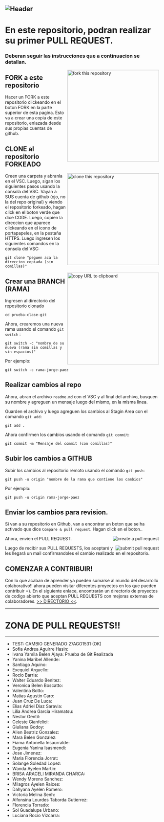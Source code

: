## ![Header](https://raw.githubusercontent.com/GiorgioCode/prueba-clase-git/master/pr.gif)

# En este repositorio, podran realizar su primer PULL REQUEST.

### Deberan seguir las instrucciones que a continuacion se detallan.

<img align="right" width="300" src="https://firstcontributions.github.io/assets/Readme/fork.png" alt="fork this repository" />

## FORK a este repositorio

Hacer un FORK a este repositorio clickeando en el boton FORK en la parte superior de esta pagina. Esto va a crear una copia de este repositorio, enlazada desde sus propias cuentas de github.

## CLONE al repositorio FORKEADO

<img align="right" width="300" src="https://firstcontributions.github.io/assets/Readme/clone.png" alt="clone this repository" />
Creen una carpeta y abranla en el VSC. Luego, sigan los siguientes pasos usando la consola del VSC.
Vayan a SUS cuenta de github (ojo, no la del repo original) y viendo el repositorio forkeado, hagan click en el boton verde que dice CODE.
Luego, copien la direccion que aparece clickeando en el icono de portapapeles, en la pestaña HTTPS.
Luego ingresen los siguientes comandos en la consola del VSC:

```
git clone "peguen aca la direccion copiada (sin comillas)"
```

<img align="right" width="300" src="https://firstcontributions.github.io/assets/Readme/copy-to-clipboard.png" alt="copy URL to clipboard" />

## Crear una BRANCH (RAMA)

Ingresen al directorio del repositorio clonado

```
cd prueba-clase-git
```

Ahora, crearemos una nueva rama usando el comando `git switch` :

```
git switch -c "nombre de su nueva (rama sin comillas y sin espacios)"
```

Por ejemplo:

```
git switch -c rama-jorge-paez
```

## Realizar cambios al repo

Ahora, abran el archivo `readme.md` con el VSC y al final del archivo, busquen su nombre y agreguen un mensaje luego del mismo, en la misma linea.

Guarden el archivo y luego agreguen los cambios al Stagin Area con el comando `git add`:

```
git add .
```

Ahora confirmen los cambios usando el comando `git commit`:

```
git commit -m "Mensaje del commit (con comillas)"
```

## Subir los cambios a GITHUB

Subir los cambios al repositorio remoto usando el comando `git push`:

```
git push -u origin "nombre de la rama que contiene los cambios"
```

Por ejemplo:

```
git push -u origin rama-jorge-paez
```

## Enviar los cambios para revision.

Si van a su repositorio en Github, van a encontrar un boton que se ha activado que dice `Compare & pull request`. Hagan click en el boton..

<img style="float: right;" src="https://firstcontributions.github.io/assets/Readme/compare-and-pull.png" alt="create a pull request" />

Ahora, envien el PULL REQUEST.

<img style="float: right;" src="https://firstcontributions.github.io/assets/Readme/submit-pull-request.png" alt="submit pull request" />

Luego de recibir sus PULL REQUESTS, los aceptaré y les llegará un mail confirmandoles el cambio realizado en el repositorio.

## COMENZAR A CONTRIBUIR!

Con lo que acaban de aprender ya pueden sumarse al mundo del desarrollo colaborativo!! ahora pueden visitar diferentes proyectos en los que pueden contribuir =). En el siguiente enlace, encontrarán un directorio de proyectos de codigo abierto que aceptan PULL REQUESTS con mejoras externas de colaboradores. [>> DIRECTORIO <<](https://firstcontributions.github.io/#social-share).

---

# ZONA DE PULL REQUESTS!!

---

-   TEST: CAMBIO GENERADO 27AGO1531 (OK)
-   Sofia Andrea Aguirre Hasin:
-   Ivana Yamila Belen Ajaya:  Prueba de Git Realizada
-   Yanina Maribel Allende:
-   Santiago Aquino:
-   Exequiel Arguello:
-   Rocio Barria:
-   Walter Eduardo Benitez:
-   Veronica Belen Boscatto:
-   Valentina Botto:
-   Matias Agustin Caro:
-   Juan Cruz De Luca:
-   Elias Adriel Diaz Saravia:
-   Lilia Andrea Garcia Hiramatsu:
-   Nestor Gentil:
-   Celeste Gianfelici:
-   Giuliana Godoy:
-   Ailen Beatriz Gonzalez:
-   Mara Belen Gonzalez:
-   Fiama Antonella Insaurralde:
-   Eugenia Yanina Isasmendi:
-   Jose Jimenez:
-   Maria Florencia Jorrat:
-   Solange Soledad Lopez:
-   Wanda Ayelen Martin:
-   BRISA ARACELI MIRANDA CHARCA:
-   Wendy Moreno Sanchez:
-   Milagros Ayelen Raices:
-   Dahyana Ayelen Romero:
-   Victoria Melina Senh:
-   Alfonsina Lourdes Taborda Gutierrez:
-   Florencia Torrado:
-   Sol Guadalupe Urbano:
-   Luciana Rocio Vizcarra:
